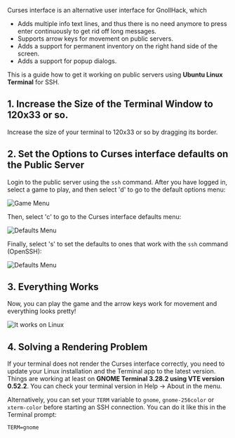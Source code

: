 Curses interface is an alternative user interface for GnollHack, which

- Adds multiple info text lines, and thus there is no need anymore to press enter continuously to get rid off long messages.
- Supports arrow keys for movement on public servers.
- Adds a support for permanent inventory on the right hand side of the screen.
- Adds a support for popup dialogs.

This is a guide how to get it working on public servers using **Ubuntu Linux Terminal** for SSH.

## 1. Increase the Size of the Terminal Window to 120x33 or so.

Increase the size of your terminal to 120x33 or so by dragging its border.

## 2. Set the Options to Curses interface defaults on the Public Server

Login to the public server using the `ssh` command. After you have logged in, select a game to play, and then select 'd' to go to the default options menu:

![Game Menu](https://images.gnollhack.com/wiki/Curses/interface2/gamemenu-red.png)

Then, select 'c' to go to the Curses interface defaults menu:

![Defaults Menu](https://images.gnollhack.com/wiki/Curses/interface2/defaults-menu-red.png)

Finally, select 's' to set the defaults to ones that work with the `ssh` command (OpenSSH):

![Defaults Menu](https://images.gnollhack.com/wiki/Curses/interface2/curses-defaults-menu-red-ssh.png)

## 3. Everything Works

Now, you can play the game and the arrow keys work for movement and everything looks pretty!

![It works on Linux](https://images.gnollhack.com/wiki/Curses/curses-linux-works.png)

## 4. Solving a Rendering Problem

If your terminal does not render the Curses interface correctly, you need to update your Linux installation and the Terminal app to the latest version. Things are working at least on **GNOME Terminal 3.28.2 using VTE version 0.52.2**. You can check your terminal version in Help → About in the menu.

Alternatively, you can set your `TERM` variable to `gnome`, `gnome-256color` or `xterm-color` before starting an SSH connection. You can do it like this in the Terminal prompt:

`TERM=gnome`
